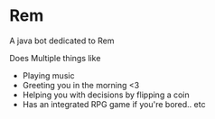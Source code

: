 # Rem

A java bot dedicated to Rem

Does Multiple things like
- Playing music
- Greeting you in the morning <3
- Helping you with decisions by flipping a coin
- Has an integrated RPG game if you're bored.. etc